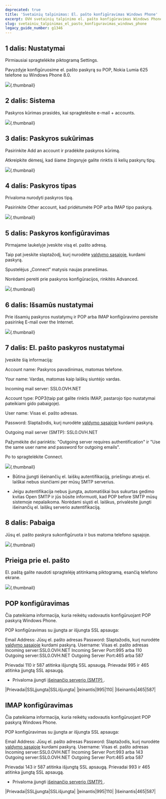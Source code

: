 ```yaml
---
deprecated: true
title: 'Svetainių talpinimas: El. pašto konfigūravimas Windows Phone'
excerpt: OVH svetainių talpinimo el. pašto konfigūravimas Windows Phone
slug: svetainiu_talpinimas_el_pasto_konfiguravimas_windows_phone
legacy_guide_number: g1346
---
```



## 1 dalis: Nustatymai
Pirmiausiai spragtelėkite piktogramą Settings.

Pavyzdyje konfigūruosime el. pašto paskyrą su POP, Nokia Lumia 625 telefone su Windows Phone 8.0.

![](images/img_1501.jpg){.thumbnail}


## 2 dalis: Sistema
Paskyros kūrimas prasidės, kai spragtelėsite e-mail + accounts.

![](images/img_1502.jpg){.thumbnail}


## 3 dalis: Paskyros sukūrimas
Pasirinkite Add an account ir pradėkite paskyros kūrimą.

Atkreipkite dėmesį, kad šiame žingsnyje galite rinktis iš kelių paskyrų tipų.

![](images/img_1503.jpg){.thumbnail}


## 4 dalis: Paskyros tipas
Privaloma nurodyti paskyros tipą.

Pasirinkite Other account, kad pridėtumėte POP arba IMAP tipo paskyrą.

![](images/img_1504.jpg){.thumbnail}


## 5 dalis: Paskyros konfigūravimas
Pirmajame laukelyje įveskite visą el. pašto adresą.

Taip pat įveskite slaptažodį, kurį nurodėte [valdymo sąsajoje](https://www.ovh.com/auth/?action=gotomanager&from=https://www.ovh.ie/&ovhSubsidiary=ie), kurdami paskyrą.

Spustelėjus „Connect“ matysis naujas pranešimas.

Norėdami pereiti prie paskyros konfigūracijos, rinkitės Advanced.

![](images/img_1505.jpg){.thumbnail}


## 6 dalis: Išsamūs nustatymai
Prie išsamių paskyros nustatymų ir POP arba IMAP konfigūravimo pereisite pasirinkę E-mail over the Internet.

![](images/img_1506.jpg){.thumbnail}


## 7 dalis: El. pašto paskyros nustatymai
Įveskite šią informaciją:

Account name: Paskyros pavadinimas, matomas telefone.

Your name: Vardas, matomas kaip laiškų siuntėjo vardas.

Incoming mail server: SSL0.OVH.NET

Account type: POP3(taip pat galite rinktis IMAP, pastarojo tipo nustatymai pateikiami gido pabaigoje).

User name: Visas el. pašto adresas.

Password: Slaptažodis, kurį nurodėte [valdymo sąsajoje](https://www.ovh.com/auth/?action=gotomanager&from=https://www.ovh.ie/&ovhSubsidiary=ie) kurdami paskyrą.

Outgoing mail server (SMTP): SSL0.OVH.NET

Pažymėkite dvi parinktis: "Outgoing server requires authentification" ir "Use the same user name and password for outgoing emails".

Po to spragtelėkite Connect.

![](images/img_2401.jpg){.thumbnail}

- Būtina įjungti išeinančių el. laiškų autentifikaciją, priešingu atveju el. laiškai nebus siunčiami per mūsų SMTP serverius.

- Jeigu autentifikacija nebus įjungta, automatiškai bus sukurtas gedimo kvitas Open SMTP ir jūs būsite informuoti, kad POP before SMTP mūsų sistemoje nepalaikoma. Norėdami siųsti el. laiškus, privalėsite įjungti išeinančių el. laiškų serverio autentifikaciją.




## 8 dalis: Pabaiga
Jūsų el. pašto paskyra sukonfigūruota ir bus matoma telefono sąsajoje.

![](images/img_1508.jpg){.thumbnail}


## Prieiga prie el. pašto
El. paštą galite naudoti spragtelėję atitinkamą piktogramą, esančią telefono ekrane.

![](images/img_1509.jpg){.thumbnail}


## POP konfigūravimas
Čia pateikiama informacija, kuria reikėtų vadovautis konfigūruojant POP paskyrą Windows Phone.

POP konfigūravimas su įjungta ar išjungta SSL apsauga:

Email Address: Jūsų el. pašto adresas
Password: Slaptažodis, kurį nurodėte [valdymo sąsajoje](https://www.ovh.com/auth/?action=gotomanager&from=https://www.ovh.ie/&ovhSubsidiary=ie) kurdami paskyrą.
Username: Visas el. pašto adresas
Incoming server:SSL0.OVH.NET
Incoming Server Port:995 arba 110
Outgoing server:SSL0.OVH.NET
Outgoing Server Port:465 arba 587

Prievadai 110 ir 587 atitinka išjungtą SSL apsaugą.
Prievadai 995 ir 465 atitinka įjungtą SSL apsaugą.


- Privaloma įjungti [išeinančio serverio (SMTP) ](#configuration_protocole_imap_partie_6_parametres_avances).


|Prievadai|SSLįjungta|SSLišjungta|
|Įeinantis|995|110|
|Išeinantis|465|587|




## IMAP konfigūravimas
Čia pateikiama informacija, kuria reikėtų vadovautis konfigūruojant POP paskyrą Windows Phone.

POP konfigūravimas su įjungta ar išjungta SSL apsauga:

Email Address: Jūsų el. pašto adresas
Password: Slaptažodis, kurį nurodėte [valdymo sąsajoje](https://www.ovh.com/auth/?action=gotomanager&from=https://www.ovh.ie/&ovhSubsidiary=ie) kurdami paskyrą.
Username: Visas el. pašto adresas
Incoming server:SSL0.OVH.NET
Incoming Server Port:993 arba 143
Outgoing server:SSL0.OVH.NET
Outgoing Server Port:465 arba 587

Prievadai 143 ir 587 atitinka išjungtą SSL apsaugą.
Prievadai 993 ir 465 atitinka įjungtą SSL apsaugą.


- Privaloma įjungti [išeinančio serverio (SMTP) ](#configuration_protocole_imap_partie_6_parametres_avances).


|Prievadai|SSLįjungta|SSLišjungta|
|Įeinantis|995|110|
|Išeinantis|465|587|



